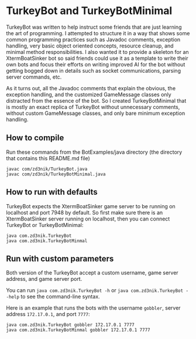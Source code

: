 TurkeyBot and TurkeyBotMinimal
==============================

TurkeyBot was written to help instruct some friends that are just learning the art of programming.  I attempted to structure it in a way that shows some common programming practices such as Javadoc comments, exception handling, very basic object oriented concepts, resource cleanup, and minimal method responsibilities.  I also wanted it to provide a skeleton for an XtermBoatSinker bot so said friends could use it as a template to write their own bots and focus their efforts on writing improved AI for the bot without getting bogged down in details such as socket communications, parsing server commands, etc.

As it turns out, all the Javadoc comments that explain the obvious, the exception handling, and the customized GameMessage classes only distracted from the essence of the bot.  So I created TurkeyBotMinimal that is mostly an exact replica of TurkeyBot without unnecessary comments, without custom GameMessage classes, and only bare minimum exception handling.

How to compile
--------------

Run these commands from the BotExamples/java directory (the directory that contains this README.md file)

    javac com/zd3nik/TurkeyBot.java
    javac com/zd3nik/TurkeyBotMinimal.java

How to run with defaults
------------------------

TurkeyBot expects the XtermBoatSinker game server to be running on localhost and port 7948 by default.  So first make sure there is an XtermBoatSinker server running on localhost, then you can connect TurkeyBot or TurkeyBotMinimal:

    java com.zd3nik.TurkeyBot
    java com.zd3nik.TurkeyBotMinmal

Run with custom parameters
--------------------------

Both version of the TurkeyBot accept a custom username, game server address, and game server port.

You can run `java com.zd3nik.TurkeyBot -h` or `java com.zd3nik.TurkeyBot --help` to see the command-line syntax.

Here is an example that runs the bots with the username `gobbler`, server address `172.17.0.1`, and port `7777`:

    java com.zd3nik.TurkeyBot gobbler 172.17.0.1 7777
    java com.zd3nik.TurkeyBotMinmal gobbler 172.17.0.1 7777

